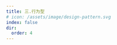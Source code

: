 ```yaml
---
title: 三.行为型
# icon: /assets/image/design-pattern.svg
index: false
dir:
  order: 4
---
```


<Catalog />